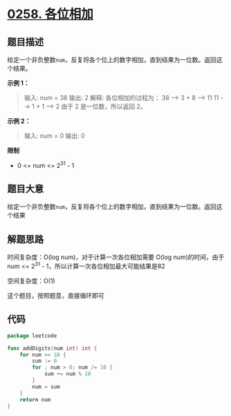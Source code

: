 # [0258. 各位相加](https://leetcode.cn/problems/add-digits/)

## 题目描述

给定一个非负整数`num`，反复将各个位上的数字相加，直到结果为一位数。返回这个结果。

**示例 1：**

> 输入: num = 38
> 输出: 2
> 解释: 各位相加的过程为：
> 38 --> 3 + 8 --> 11
> 11 --> 1 + 1 --> 2
> 由于 2 是一位数，所以返回 2。

**示例 2：**

> 输入: num = 0
> 输出: 0

**限制**

* 0 <= num <= $2^{31}$ - 1

## 题目大意

给定一个非负整数`num`，反复将各个位上的数字相加，直到结果为一位数。返回这个结果

## 解题思路

时间复杂度：O(log num)，对于计算一次各位相加需要 O(log num)的时间，由于num <= $2^{31}$ - 1，所以计算一次各位相加最大可能结果是82

空间复杂度：O(1)

这个题目，按照题意，直接循环即可

## 代码

```go
package leetcode

func addDigits(num int) int {
	for num >= 10 {
		sum := 0
		for ; num > 0; num /= 10 {
			sum += num % 10
		}
		num = sum
	}
	return num
}
```
